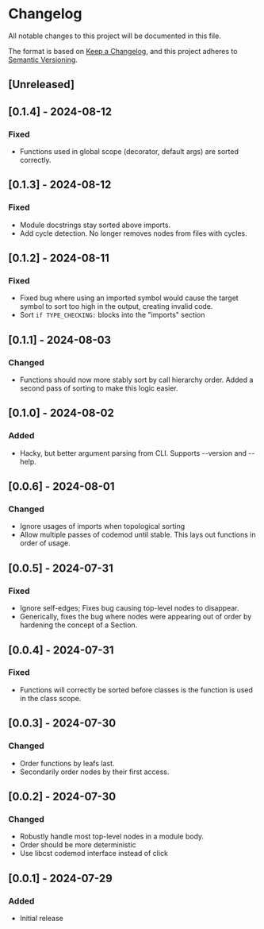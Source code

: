 # Changelog

All notable changes to this project will be documented in this file.

The format is based on [Keep a Changelog](https://keepachangelog.com/en/1.1.0/),
and this project adheres to [Semantic Versioning](https://semver.org/spec/v2.0.0.html).

## [Unreleased]

## [0.1.4] - 2024-08-12

### Fixed
- Functions used in global scope (decorator, default args) are sorted correctly.


## [0.1.3] - 2024-08-12

### Fixed
- Module docstrings stay sorted above imports.
- Add cycle detection. No longer removes nodes from files with cycles.


## [0.1.2] - 2024-08-11

### Fixed
- Fixed bug where using an imported symbol would cause the target symbol to sort too high in the output, creating invalid code.
- Sort `if TYPE_CHECKING:` blocks into the "imports" section


## [0.1.1] - 2024-08-03

### Changed
- Functions should now more stably sort by call hierarchy order. Added a second pass of sorting to make this logic easier.


## [0.1.0] - 2024-08-02

### Added
- Hacky, but better argument parsing from CLI. Supports --version and --help.


## [0.0.6] - 2024-08-01

### Changed
- Ignore usages of imports when topological sorting
- Allow multiple passes of codemod until stable. This lays out functions in order of usage.


## [0.0.5] - 2024-07-31

### Fixed
- Ignore self-edges; Fixes bug causing top-level nodes to disappear.
- Generically, fixes the bug where nodes were appearing out of order by hardening the concept of a Section.

## [0.0.4] - 2024-07-31

### Fixed
- Functions will correctly be sorted before classes is the function is used in the class scope.


## [0.0.3] - 2024-07-30

### Changed
- Order functions by leafs last.
- Secondarily order nodes by their first access.


## [0.0.2] - 2024-07-30

### Changed
- Robustly handle most top-level nodes in a module body.
- Order should be more deterministic
- Use libcst codemod interface instead of click


## [0.0.1] - 2024-07-29

### Added
- Initial release